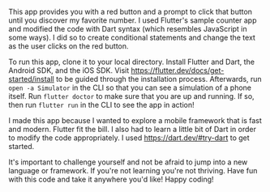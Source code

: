 <!-- WHAT IS THIS APP? -->

This app provides you with a red button and a prompt to click that button until you discover my favorite number. I used Flutter's sample counter app and modified the code with Dart syntax (which resembles JavaScript in some ways). I did so to create conditional statements and change the text as the user clicks on the red button.

<!-- HOW DO I RUN THIS APP? -->

To run this app, clone it to your local directory. Install Flutter and Dart, the Android SDK, and the iOS SDK. Visit https://flutter.dev/docs/get-started/install to be guided through the installation process. Afterwards, run `open -a Simulator` in the CLI so that you can see a simulation of a phone itself. Run `flutter doctor` to make sure that you are up and running. If so, then run `flutter run` in the CLI to see the app in action!

<!-- WHY DID I BOTHER MAKING THIS APP? -->

I made this app because I wanted to explore a mobile framework that is fast and modern. Flutter fit the bill. I also had to learn a little bit of Dart in order to modify the code appropriately. I used https://dart.dev/#try-dart to get started.

It's important to challenge yourself and not be afraid to jump into a new language or framework. If you're not learning you're not thriving. Have fun with this code and take it anywhere you'd like! Happy coding!
